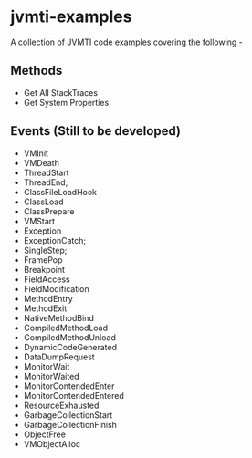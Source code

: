 # jvmti-examples

A collection of JVMTI code examples covering the following -


## Methods

* Get All StackTraces
* Get System Properties



## Events (Still to be developed)

* VMInit
* VMDeath
* ThreadStart
* ThreadEnd;
* ClassFileLoadHook
* ClassLoad
* ClassPrepare
* VMStart
* Exception
* ExceptionCatch;
* SingleStep;
* FramePop
* Breakpoint
* FieldAccess
* FieldModification
* MethodEntry
* MethodExit
* NativeMethodBind
* CompiledMethodLoad
* CompiledMethodUnload
* DynamicCodeGenerated
* DataDumpRequest
* MonitorWait
* MonitorWaited
* MonitorContendedEnter
* MonitorContendedEntered
* ResourceExhausted
* GarbageCollectionStart
* GarbageCollectionFinish
* ObjectFree
* VMObjectAlloc



